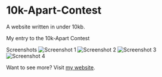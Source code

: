 # 10k-Apart-Contest
A website written in under 10kb.

My entry to the 10k-Apart Contest

Screenshots
![Screenshot 1](http://i.imgur.com/9M3CSUp.png)
![Screenshot 2](http://i.imgur.com/CKkL6UN.png)
![Screenshot 3](http://i.imgur.com/wId66o9.png)
![Screenshot 4](http://i.imgur.com/YGKvDzy.png)

Want to see more?
Visit [my website](https://mrnoahz.github.io). 
